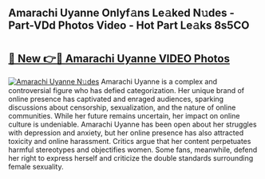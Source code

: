 ## Amarachi Uyanne Onlyf𝚊ns Le𝚊ked N𝚞des - Part-VDd Photos Video - Hot Part Le𝚊ks 8s5CO

# <h2><a href="http://ab2383.deff.icu/?id=Amarachi+Uyanne">🔗 New 👉🔴 Amarachi Uyanne VIDEO Photos</a></h2>

[![Amarachi Uyanne N𝚞des](https://i.imgur.com/rIISA9y.gif)](http://ab2383.deff.icu/?id=Amarachi+Uyanne)
Amarachi Uyanne is a complex and controversial figure who has defied categorization. Her unique brand of online presence has captivated and enraged audiences, sparking discussions about censorship, sexualization, and the nature of online communities. While her future remains uncertain, her impact on online culture is undeniable. Amarachi Uyanne has been open about her struggles with depression and anxiety, but her online presence has also attracted toxicity and online harassment. Critics argue that her content perpetuates harmful stereotypes and objectifies women. Some fans, meanwhile, defend her right to express herself and criticize the double standards surrounding female sexuality.
